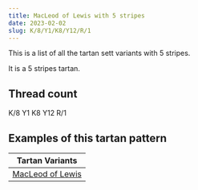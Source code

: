 ```yaml
---
title: MacLeod of Lewis with 5 stripes
date: 2023-02-02
slug: K/8/Y1/K8/Y12/R/1
---
```

This is a list of all the tartan sett variants with 5 stripes.

It is a 5 stripes tartan.


## Thread count
K/8 Y1 K8 Y12 R/1

## Examples of this tartan pattern

| Tartan Variants |
|---------------|
| [MacLeod of Lewis](/variants/k/8/y1/k8/y12/r/1-k000000-rc80000-yc8c800)||
